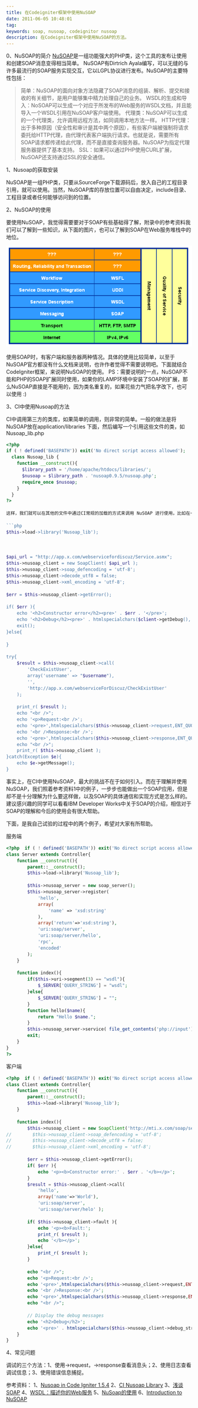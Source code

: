 ```yaml
---
title: 在Codeigniter框架中使用NuSOAP
date: 2011-06-05 10:48:01
tag: 
keywords: soap, nusoap, codeignitor nusoap
description: 在Codeigniter框架中使用NuSOAP的方法。
---
```


0、NuSOAP的简介
[NuSOAP](http://sourceforge.net/projects/nusoap/)是一组功能强大的PHP类，这个工具的发布让使用和创建SOAP消息变得相当简单。 NuSOAP有Dirtrich Ayala编写，可以无缝的与许多最流行的SOAP服务实现交互，它以LGPL协议进行发布。NuSOAP的主要特性包括：

> 简单：NuSOAP的面向对象方法隐藏了SOAP消息的组装、解析、提交和接收的有关细节，是用户能够集中精力处理自己的业务。
WSDL的生成和导入：NoSOAP可以生成一个对应于所发布的Web服务的WSDL文档，并且能导入一个WSDL引用在NuSOAP客户端使用。
代理类：NuSOAP可以生成的一个代理类，允许调用远程方法，如同调用本地方法一样。
HTTP代理：出于多种原因（安全性和审计是其中两个原因），有些客户端被强制将请求委托给HTTP代理，由代理代表客户端执行请求。也就是说，需要所有SOAP请求都传递给此代理，而不是直接查询服务器。NuSOAP为指定代理服务器提供了基本支持。
SSL：如果可以通过PHP使用CURL扩展，NuSOAP还支持通过SSL的安全通信。



1、Nusoap的获取安装

NuSOAP是一组PHP类，只要从SourceForge下载源码后，放入自己的工程目录引用，就可以使用。当然，NuSOAP库的存放位置可以自由决定，include目录、工程目录或者任何能够访问到的位置。

2、NuSOAP的使用

要使用NuSOAP，我觉得需要要对于SOAP有些基础得了解，附录中的参考资料我们可以了解到一些知识，从下面的图片，也可以了解到SOAP在Web服务堆栈中的地位。

![](./20110605-nusoap/ws-03.gif)

使用SOAP时，有客户端和服务器两种情况。具体的使用比较简单，以至于NuSOAP官方都没有什么文档来说明，也许作者觉得不需要说明吧。下面就结合CodeIgniter框架，来说明NuSOAP的使用。
PS：需要说明的一点，NuSOAP不能和PHP的SOAP扩展同时使用，如果你的LAMP环境中安装了SOAP的扩展，那么NuSOAP直接是不能用的，因为类名重复的，如果花些力气把名字改下，也可以使用 :)

3、CI中使用Nusoap的方法

CI中调用第三方的类库，如果简单的调用，则非常的简单。一般的做法是将NuSOAP放在application/libraries 下面，然后编写一个引用这些文件的类，如 Nusoap_lib.php

```php
<?php  
if ( ! defined('BASEPATH')) exit('No direct script access allowed');
  class Nusoap_lib {
    function __construct(){
      $library_path = '/home/apache/htdocs/libraries/';
      $nusoap = $library_path . 'nusoap0.9.5/nusoap.php';
      require_once $nusoap;
    }
  }
?>

这样，我们就可以在其他的文件中通过CI常规的加载的方式来调用 NuSOAP 进行使用，比如在一个 Client类中。

​```php
$this->load->library('Nusoap_lib');

 

$api_url = "http://app.x.com/webservicefordiscuz/Service.asmx"; 
$this->nusoap_client = new SoapClient( $api_url ); 
$this->nusoap_client->soap_defencoding = 'utf-8'; 
$this->nusoap_client->decode_utf8 = false; 
$this->nusoap_client->xml_encoding = 'utf-8';

$err = $this->nusoap_client->getError();

if( $err ){ 
    echo '<h2>Constructor error</h2><pre>' . $err . '</pre>'; 
    echo '<h2>Debug</h2><pre>' . htmlspecialchars($client->getDebug(), ENT_QUOTES) . '</pre>'; 
    exit(); 
}else{

}

try{ 
    $result = $this->nusoap_client->call( 
        'CheckExistUser', 
        array('username' => "$username"), 
        '', 
        'http://app.x.com/webserviceForDiscuz/CheckExistUser' 
    );

    print_r( $result ); 
    echo "<br />"; 
    echo '<p>Request:<br />'; 
    echo '<pre>',htmlspecialchars($this->nusoap_client->request,ENT_QUOTES),'</pre>'; 
    echo '<br />Response:<br />'; 
    echo '<pre>',htmlspecialchars($this->nusoap_client->response,ENT_QUOTES ),'</pre></p>'; 
    echo "<br />"; 
    print_r( $this->nusoap_client ); 
}catch(Exception $e){ 
    echo $e->getMessage(); 
}
```

事实上，在CI中使用NuSOAP，最大的挑战不在于如何引入。而在于理解并使用NuSOAP，我们照着参考资料1中的例子，一步步也能做出一个SOAP应用，但是却不是十分理解为什么要这样做，以及SOAP的具体通信和实现方式是怎么样的。建议感兴趣的同学可以看看IBM Developer Works中关于SOAP的介绍，相信对于SOAP的理解和今后的使用会有很大帮助。

下面，是我自己试验的过程中的两个例子，希望对大家有所帮助。

服务端

```php
<?php  if ( ! defined('BASEPATH')) exit('No direct script access allowed'); 
class Server extends Controller{ 
    function __construct(){ 
        parent::__construct(); 
        $this->load->library('Nusoap_lib');

        $this->nusoap_server = new soap_server(); 
        $this->nusoap_server->register( 
            'hello', 
            array( 
                'name' => 'xsd:string' 
            ), 
            array('return'=>'xsd:string'), 
            'uri:soap/server', 
            'uri:soap/server/hello', 
            'rpc', 
            'encoded' 
        ); 
    }

    function index(){ 
        if($this->uri->segment(3) == "wsdl"){ 
            $_SERVER['QUERY_STRING'] = "wsdl"; 
        }else{ 
            $_SERVER['QUERY_STRING'] = ""; 
        } 
        function hello($name){ 
            return "Hello $name."; 
        } 
        $this->nusoap_server->service( file_get_contents('php://input') ); 
        exit; 
    } 
} 
?>
```



客户端
```php
<?php  if ( ! defined('BASEPATH')) exit('No direct script access allowed'); 
class Client extends Controller{ 
    function __construct(){ 
        parent::__construct(); 
        $this->load->library('Nusoap_lib'); 
    }

    function index(){ 
        $this->nusoap_client = new SoapClient('http://mti.x.com/soap/server'); 
//        $this->nusoap_client->soap_defencoding = 'utf-8'; 
//        $this->nusoap_client->decode_utf8 = false; 
//        $this->nusoap_client->xml_encoding = 'utf-8';

        $err = $this->nusoap_client->getError(); 
        if( $err ){ 
            echo '<p><b>Constructor error:' . $err . '</b></p>'; 
        } 
        $result = $this->nusoap_client->call( 
            'hello', 
            array('name'=>'World'), 
            'uri:soap/server', 
            'uri:soap/server/helo' );

        if( $this->nusoap_client->fault ){ 
            echo '<p><b>Fault:'; 
            print_r( $result ); 
            echo '</b></p>'; 
        }else{ 
            print_r( $result ); 
        }

        echo "<br />"; 
        echo '<p>Request:<br />'; 
        echo '<pre>',htmlspecialchars($this->nusoap_client->request,ENT_QUOTES),'</pre>'; 
        echo '<br />Response:<br />'; 
        echo '<pre>',htmlspecialchars($this->nusoap_client->response,ENT_QUOTES ),'</pre></p>'; 
        echo "<br />";

        // Display the debug messages 
        echo '<h2>Debug</h2>'; 
        echo '<pre>' . htmlspecialchars($this->nusoap_client->debug_str, ENT_QUOTES) . '</pre>'; 
    }
}
```


4、常见问题

调试的三个方法：1、使用->request，->response查看消息头；2、使用日志查看调试信息；3、使用错误信息捕捉。

参考资料：
1、[Nusoap in Code Igniter 1.5.4](http://codeigniter.com/forums/viewthread/59710/)
2、[CI Nusoap Library](http://codeigniter.com/wiki/CI_Nusoap_Library)
3、[浅谈SOAP](http://www.ibm.com/developerworks/cn/xml/x-sisoap/index.html)
4、[WSDL：描述你的Web服务](http://www.ibm.com/developerworks/cn/webservices/ws-wsdl/index.html)
5、[NuSoap的使用](http://www.uh80.com/?p=50)
6、[Introduction to NuSOAP](http://www.scottnichol.com/nusoapintro.htm)